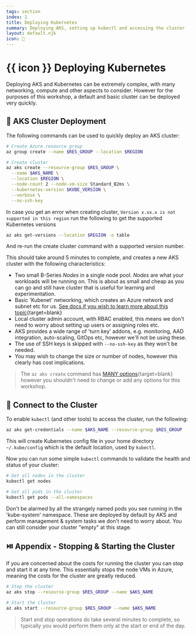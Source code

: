 ```yaml
---
tags: section
index: 1
title: Deploying Kubernetes
summary: Deploying AKS, setting up kubectl and accessing the cluster
layout: default.njk
icon: 🚀
---
```


# {{ icon }} Deploying Kubernetes

Deploying AKS and Kubernetes can be extremely complex, with many networking, compute and other aspects to consider.
However for the purposes of this workshop, a default and basic cluster can be deployed very quickly.

## 🔨 AKS Cluster Deployment

The following commands can be used to quickly deploy an AKS cluster:

```bash
# Create Azure resource group
az group create --name $RES_GROUP --location $REGION

# Create cluster
az aks create --resource-group $RES_GROUP \
  --name $AKS_NAME \
  --location $REGION \
  --node-count 2 --node-vm-size Standard_B2ms \
  --kubernetes-version $KUBE_VERSION \
  --verbose \
  --no-ssh-key
```

In case you get an error when creating cluster, `Version x.xx.x is not supported in this region` run the following to
get the supported Kubernetes versions

```bash
az aks get-versions --location $REGION -o table
```

And re-run the create cluster command with a supported version number.

This should take around 5 minutes to complete, and creates a new AKS cluster with the following characteristics:

- Two small B-Series _Nodes_ in a single node pool. _Nodes_ are what your workloads will be running on. This is about as
  small and cheap as you can go and still have cluster that is useful for learning and experimentation.
- Basic 'Kubenet' networking, which creates an Azure network and subnet etc for us.
  [See docs if you wish to learn more about this topic](https://docs.microsoft.com/azure/aks/operator-best-practices-network){target=blank}
- Local cluster admin account, with RBAC enabled, this means we don't need to worry about setting up users or assigning
  roles etc.
- AKS provides a wide range of 'turn key' addons, e.g. monitoring, AAD integration, auto-scaling, GitOps etc, however
  we'll not be using these.
- The use of SSH keys is skipped with `--no-ssh-key` as they won't be needed.
- You may wish to change the size or number of nodes, however this clearly has cost implications.

> The `az aks create` command has
> [MANY options](https://docs.microsoft.com/en-us/cli/azure/aks?view=azure-cli-latest#az-aks-create){target=blank}
> however you shouldn't need to change or add any options for this workshop.

## 🔌 Connect to the Cluster

To enable `kubectl` (and other tools) to access the cluster, run the following:

```bash
az aks get-credentials --name $AKS_NAME --resource-group $RES_GROUP
```

This will create Kubernetes config file in your home directory `~/.kube/config` which is the default location, used by
`kubectl`.

Now you can run some simple `kubectl` commands to validate the health and status of your cluster:

```bash
# Get all nodes in the cluster
kubectl get nodes

# Get all pods in the cluster
kubectl get pods --all-namespaces
```

Don't be alarmed by all the strangely named pods you see running in the 'kube-system' namespace. These are deployed by
default by AKS and perform management & system tasks we don't need to worry about. You can still consider your cluster
"empty" at this stage.

## ⏯️ Appendix - Stopping & Starting the Cluster

If you are concerned about the costs for running the cluster you can stop and start it at any time. This essentially
stops the node VMs in Azure, meaning the costs for the cluster are greatly reduced.

```bash
# Stop the cluster
az aks stop --resource-group $RES_GROUP --name $AKS_NAME

# Start the cluster
az aks start --resource-group $RES_GROUP --name $AKS_NAME
```

> Start and stop operations do take several minutes to complete, so typically you would perform them only at the start
> or end of the day.

